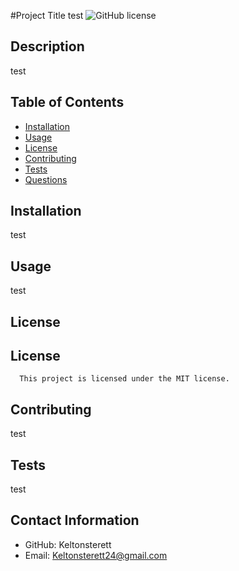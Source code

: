 
  #Project Title
   test
   ![GitHub license](https://img.shields.io/badge/license-MIT-blue.svg)

  ## Description
  test

  ## Table of Contents
  * [Installation](#installation)
  * [Usage](#usage)
  * [License](#license)
  * [Contributing](#contributing)
  * [Tests](#tests)
  * [Questions](#Contact-Information)

  ## Installation
  test

  ## Usage
  test

  ## License
  ## License
      This project is licensed under the MIT license.

  ## Contributing
  test

  ## Tests
  test

  ## Contact Information
  * GitHub: Keltonsterett
  * Email: Keltonsterett24@gmail.com

